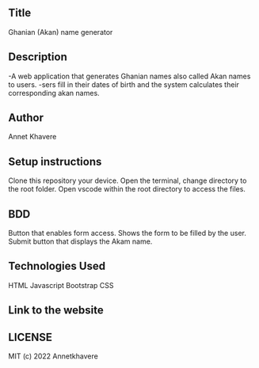 ## Title
Ghanian (Akan) name generator
## Description
-A web application that generates Ghanian names also called Akan names to users.
-sers fill in their dates of birth and the system calculates their corresponding akan names.
## Author
Annet Khavere 
## Setup instructions
Clone this repository your device.
Open the terminal, change directory to the root folder.
Open vscode within the root directory to access the files.
## BDD
Button that enables form access.
Shows the form to be filled by the user.
Submit button that displays the Akam name.
## Technologies Used
HTML
Javascript
Bootstrap
CSS
## Link to the website

## LICENSE
MIT (c) 2022 Annetkhavere

